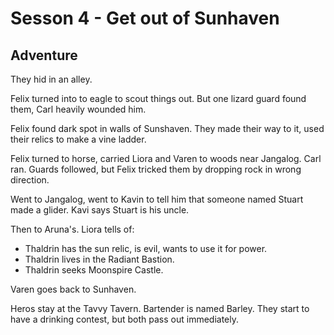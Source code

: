 # Sesson 4 - Get out of Sunhaven

## Adventure

They hid in an alley.

Felix turned into to eagle to scout things out.
But one lizard guard found them, Carl heavily wounded him.

Felix found dark spot in walls of Sunshaven.
They made their way to it, used their relics to
make a vine ladder.

Felix turned to horse, carried Liora and Varen to woods near Jangalog.
Carl ran.
Guards followed, but Felix tricked them by dropping rock in wrong direction.

Went to Jangalog, went to Kavin to tell him that someone named Stuart made a glider.
Kavi says Stuart is his uncle.

Then to Aruna's. Liora tells of:

* Thaldrin has the sun relic, is evil, wants to use it for power.
* Thaldrin lives in  the Radiant Bastion.
* Thaldrin seeks Moonspire Castle.

Varen goes back to Sunhaven.

Heros stay at the Tavvy Tavern.
Bartender is named Barley.
They start to have a drinking contest, but both pass out immediately.
